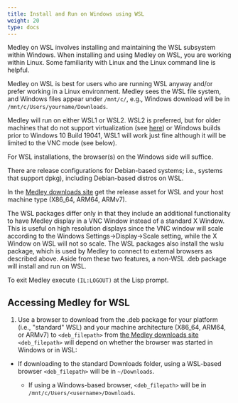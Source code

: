 ```yaml
---
title: Install and Run on Windows using WSL
weight: 20
type: docs
---
```


Medley on WSL involves installing and maintaining the WSL subsystem within Windows. When installing and using Medley on WSL, you are working within Linux. Some familiarity with Linux and the Linux command line is helpful.  

Medley on WSL is best for users who are running WSL anyway and/or prefer working in a Linux environment. Medley sees the WSL file system, and Windows files appear under `/mnt/c/`, e.g., Windows download will be in `/mnt/c/Users/yourname/Downloads`.

Medley will run on either WSL1 or WSL2.  WSL2 is preferred, but for older machines that do not support virtualization (see
[here](https://learn.microsoft.com/en-us/virtualization/hyper-v-on-windows/reference/hyper-v-requirements))
or Windows builds prior to Windows 10 Build 19041, WSL1 will work just fine although it will be limited to the VNC mode (see below).

For WSL installations, the browser(s) on the Windows side will suffice.

There are release configurations for Debian-based systems; i.e., systems that support dpkg), including Debian-based distros on WSL.

In the [Medley downloads site](https://online.interlisp.org/downloads/medley_downloads.html) get the release asset for WSL and your host machine type (X86_64, ARM64, ARMv7).

The WSL packages differ only in
that they include an additional functionality to have Medley display in a VNC Window
instead of a standard X Window.  This is useful on high resolution displays since
the VNC window will scale according to the Windows Settings->Display->Scale setting,
while the X Window on WSL will not so scale. The WSL packages also install the wslu
package, which is used by Medley to connect to external browsers as described above.
Aside from these two features, a non-WSL .deb package will install and run on WSL.

To exit Medley execute `(IL:LOGOUT)` at the Lisp prompt.

## Accessing Medley for WSL

1. Use a browser to download from the .deb package for your platform (i.e., "standard" WSL) and your machine architecture (X86_64, ARM64, or ARMv7) to `<deb_filepath>` from [the Medley downloads site](https://online.interlisp.org/downloads/medley_downloads.html)  
 `<deb_filepath>` will depend on whether the browser was started in Windows or in WSL:

* If downloading to the standard Downloads folder, using a WSL-based browser `<deb_filepath>` will be in `~/Downloads`.

  * If using a Windows-based browser, `<deb_filepath>` will be in `/mnt/c/Users/<username>/Downloads`.
